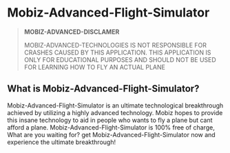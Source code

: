 # Mobiz-Advanced-Flight-Simulator
> **MOBIZ-ADVANCED-DISCLAMER**
> 
> MOBIZ-ADVANCED-TECHNOLOGIES IS NOT RESPONSIBLE FOR CRASHES CAUSED BY THIS APPLICATION. THIS APPLICATION IS ONLY FOR EDUCATIONAL PURPOSES AND SHOULD NOT BE USED FOR LEARNING HOW TO FLY AN ACTUAL PLANE
## What is Mobiz-Advanced-Flight-Simulator?
Mobiz-Advanced-Flight-Simulator is an ultimate technological breakthrough achieved by utilizing a highly advanced technology. Mobiz hopes to provide this insane technology to aid in people who wants to fly a plane but cant afford a plane. Mobiz-Advanced-Flight-Simulator is 100% free of charge, What are you waiting for? get Mobiz-Advanced-Flight-Simulator now and experience the ultimate breakthrough!
